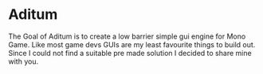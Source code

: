 # Aditum

The Goal of Aditum is to create a low barrier simple gui engine for Mono Game.
Like most game devs GUIs are my least favourite things to build out. Since I 
could not find a suitable pre made solution I decided to share mine with you.
